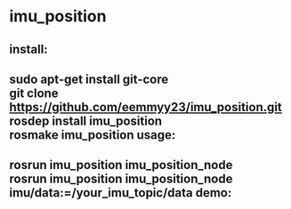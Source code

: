 imu_position
============

install:
--------
sudo apt-get install git-core  
git clone https://github.com/eemmyy23/imu_position.git  
rosdep install imu_position  
rosmake imu_position
usage:
------
rosrun imu_position imu_position_node  
rosrun imu_position imu_position_node imu/data:=/your_imu_topic/data
demo:
-----
